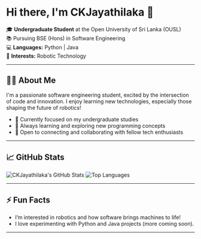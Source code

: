 # Hi there, I'm CKJayathilaka 👋

🎓 **Undergraduate Student** at the Open University of Sri Lanka (OUSL)  
📚 Pursuing BSE (Hons) in Software Engineering  
💻 **Languages:** Python | Java  
🤖 **Interests:** Robotic Technology

---

## 👨‍💻 About Me

I'm a passionate software engineering student, excited by the intersection of code and innovation. I enjoy learning new technologies, especially those shaping the future of robotics!

- 🔭 Currently focused on my undergraduate studies
- 🌱 Always learning and exploring new programming concepts
- 🤝 Open to connecting and collaborating with fellow tech enthusiasts

---

## 📈 GitHub Stats

![CKJayathilaka's GitHub Stats](https://github-readme-stats.vercel.app/api?username=CKJayathilaka&show_icons=true&theme=radical)
![Top Languages](https://github-readme-stats.vercel.app/api/top-langs/?username=CKJayathilaka&layout=compact&theme=radical)

---

## ⚡ Fun Facts

- I’m interested in robotics and how software brings machines to life!
- I love experimenting with Python and Java projects (more coming soon).

---

<!--
**CKJayathilaka/CKJayathilaka** is a ✨ special ✨ repository because its README.md (this file) appears on your GitHub profile.
-->
